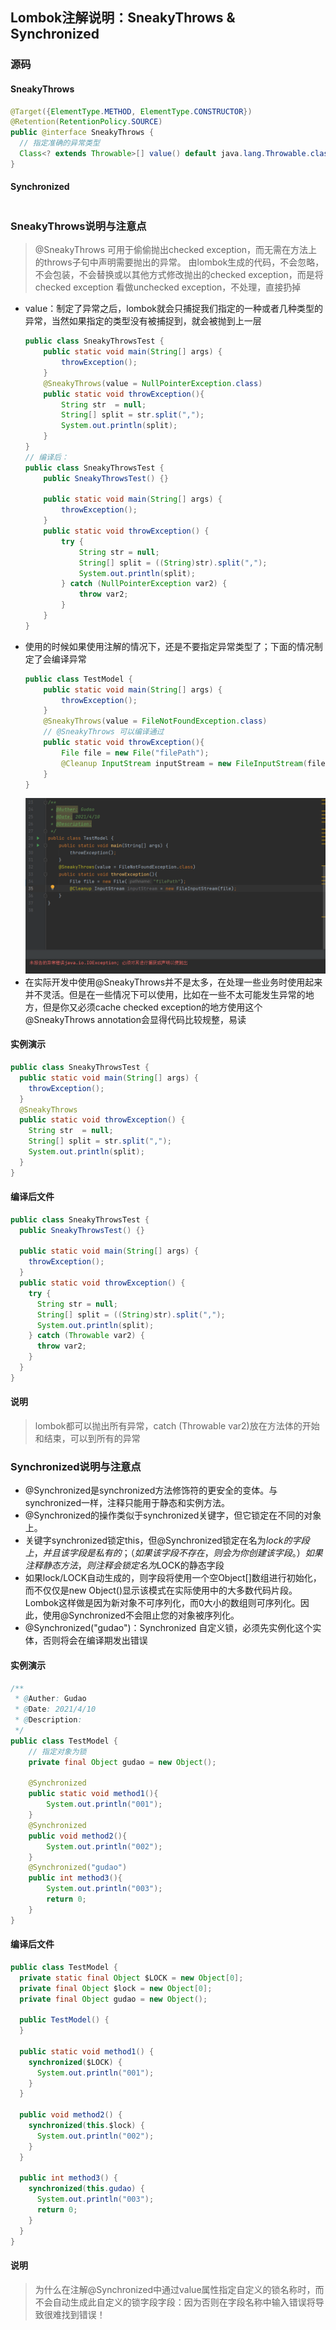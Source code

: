 ## Lombok注解说明：SneakyThrows  & Synchronized

### 源码
#### SneakyThrows
```java
@Target({ElementType.METHOD, ElementType.CONSTRUCTOR})
@Retention(RetentionPolicy.SOURCE)
public @interface SneakyThrows {
  // 指定准确的异常类型
  Class<? extends Throwable>[] value() default java.lang.Throwable.class;
}
```
#### Synchronized
```java

```

### SneakyThrows说明与注意点
> @SneakyThrows 可用于偷偷抛出checked exception，而无需在方法上的throws子句中声明需要抛出的异常。 由lombok生成的代码，不会忽略，不会包装，不会替换或以其他方式修改抛出的checked exception，而是将 checked exception 看做unchecked exception，不处理，直接扔掉
* value：制定了异常之后，lombok就会只捕捉我们指定的一种或者几种类型的异常，当然如果指定的类型没有被捕捉到，就会被抛到上一层
  ```java
  public class SneakyThrowsTest {
      public static void main(String[] args) {
          throwException();
      }
      @SneakyThrows(value = NullPointerException.class)
      public static void throwException(){
          String str  = null;
          String[] split = str.split(",");
          System.out.println(split);
      }
  }
  // 编译后：
  public class SneakyThrowsTest {
      public SneakyThrowsTest() {}
  
      public static void main(String[] args) {
          throwException();
      }
      public static void throwException() {
          try {
              String str = null;
              String[] split = ((String)str).split(",");
              System.out.println(split);
          } catch (NullPointerException var2) {
              throw var2;
          }
      }
  }
  ```
* 使用的时候如果使用注解的情况下，还是不要指定异常类型了；下面的情况制定了会编译异常
    ```java
    public class TestModel {
        public static void main(String[] args) {
            throwException();
        }
        @SneakyThrows(value = FileNotFoundException.class)
        // @SneakyThrows 可以编译通过 
        public static void throwException(){
            File file = new File("filePath");
            @Cleanup InputStream inputStream = new FileInputStream(file);
        }
    }
    ```
    ![指定异常后编译不通过](../resource/lombok/lombok-指定异常后编译不通过.png)
* 在实际开发中使用@SneakyThrows并不是太多，在处理一些业务时使用起来并不灵活。但是在一些情况下可以使用，比如在一些不太可能发生异常的地方，但是你又必须cache checked exception的地方使用这个@SneakyThrows annotation会显得代码比较规整，易读

#### 实例演示
```java
public class SneakyThrowsTest {
  public static void main(String[] args) {
    throwException();
  }
  @SneakyThrows
  public static void throwException() {
    String str  = null;
    String[] split = str.split(",");
    System.out.println(split);
  }
}
```
#### 编译后文件
```java
public class SneakyThrowsTest {
  public SneakyThrowsTest() {}

  public static void main(String[] args) {
    throwException();
  }
  public static void throwException() {
    try {
      String str = null;
      String[] split = ((String)str).split(",");
      System.out.println(split);
    } catch (Throwable var2) {
      throw var2;
    }
  }
}
```
#### 说明
> lombok都可以抛出所有异常，catch (Throwable var2)放在方法体的开始和结束，可以到所有的异常

### Synchronized说明与注意点
* @Synchronized是synchronized方法修饰符的更安全的变体。与synchronized一样，注释只能用于静态和实例方法。
* @Synchronized的操作类似于synchronized关键字，但它锁定在不同的对象上。
* 关键字synchronized锁定this，但@Synchronized锁定在名为$lock的字段上，并且该字段是私有的；（如果该字段不存在，则会为你创建该字段。）如果注释静态方法，则注释会锁定名为$LOCK的静态字段
* 如果lock/LOCK自动生成的，则字段将使用一个空Object[]数组进行初始化，而不仅仅是new Object()显示该模式在实际使用中的大多数代码片段。Lombok这样做是因为新对象不可序列化，而0大小的数组则可序列化。因此，使用@Synchronized不会阻止您的对象被序列化。
* @Synchronized("gudao")：Synchronized 自定义锁，必须先实例化这个实体，否则将会在编译期发出错误

#### 实例演示
```java
/**
 * @Auther: Gudao
 * @Date: 2021/4/10
 * @Description:
 */
public class TestModel {
    // 指定对象为锁
    private final Object gudao = new Object();

    @Synchronized
    public static void method1(){
        System.out.println("001");
    }
    @Synchronized
    public void method2(){
        System.out.println("002");
    }
    @Synchronized("gudao")
    public int method3(){
        System.out.println("003");
        return 0;
    }
}
```
#### 编译后文件
```java
public class TestModel {
  private static final Object $LOCK = new Object[0];
  private final Object $lock = new Object[0];
  private final Object gudao = new Object();

  public TestModel() {
  }

  public static void method1() {
    synchronized($LOCK) {
      System.out.println("001");
    }
  }

  public void method2() {
    synchronized(this.$lock) {
      System.out.println("002");
    }
  }

  public int method3() {
    synchronized(this.gudao) {
      System.out.println("003");
      return 0;
    }
  }
}
```
#### 说明
> 为什么在注解@Synchronized中通过value属性指定自定义的锁名称时，而不会自动生成此自定义的锁字段字段：因为否则在字段名称中输入错误将导致很难找到错误！
